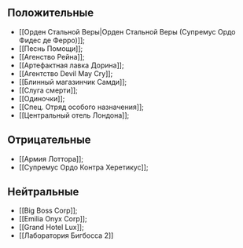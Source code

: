 ## Положительные
 - [[Орден Стальной Веры|Орден Стальной Веры (Супремус Ордо Фидес де Ферро)]];
 - [[Песнь Помощи]];
 - [[Агенство Рейна]];
 - [[Артефактная лавка Дорина]];
 - [[Агентство Devil May Cry]];
 - [[Блинный магазинчик Самди]];
 - [[Слуга смерти]];
 - [[Одиночки]];
 - [[Спец. Отряд особого назначения]];
 - [[Центральный отель Лондона]];

## Отрицательные
 - [[Армия Лоттора]];
 - [[Супремус Ордо Контра Херетикус]];

## Нейтральные
 - [[Big Boss Corp]];
 - [[Emilia Onyx Corp]];
 - [[Grand Hotel Lux]];
 - [[Лаборатория Бигбосса 2]]